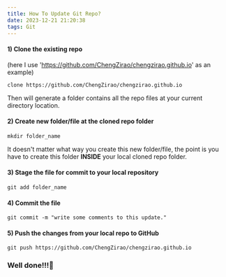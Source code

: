 ```yaml
---
title: How To Update Git Repo?
date: 2023-12-21 21:20:38
tags: Git
---
```


#### 1) Clone the existing repo

(here I use 'https://github.com/ChengZirao/chengzirao.github.io' as an example)

`clone https://github.com/ChengZirao/chengzirao.github.io`

Then will generate a folder contains all the repo files at your current directory location.

#### 2) Create new folder/file at the cloned repo folder

`mkdir folder_name`

It doesn't matter what way you create this new folder/file, the point is you have to create this folder **INSIDE** your local cloned repo folder.

#### 3) Stage the file for commit to your local repository

`git add folder_name`

#### 4) Commit the file

`git commit -m "write some comments to this update."`

#### 5) Push the changes from your local repo to GitHub

`git push https://github.com/ChengZirao/chengzirao.github.io`

### Well done!!!🎉
